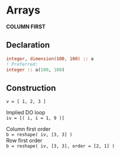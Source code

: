 # Arrays

**COLUMN FIRST**

## Declaration    

```fortran
integer, dimension(100, 100) :: a   
! Preferred:     
integer :: a(100, 100)
```

## Construction

`v = [ 1, 2, 3 ]`

Implied DO loop    
`iv = [( i, i = 1, 9 )]`

Column first order    
`b = reshape( iv, [3, 3] )`    
Row first order     
`b = reshape( iv, [3, 3], order = [2, 1] )`